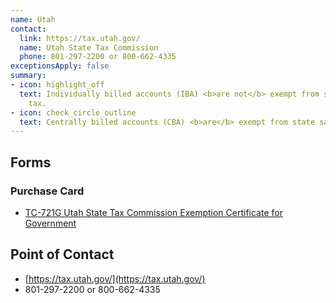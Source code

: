 ```yaml
---
name: Utah
contact:
  link: https://tax.utah.gov/
  name: Utah State Tax Commission
  phone: 801-297-2200 or 800-662-4335
exceptionsApply: false
summary:
- icon: highlight_off
  text: Individually billed accounts (IBA) <b>are not</b> exempt from state sales
    tax.
- icon: check_circle_outline
  text: Centrally billed accounts (CBA) <b>are</b> exempt from state sales tax.
---
```


## Forms

### Purchase Card

* [TC-721G Utah State Tax Commission Exemption Certificate for Government](https://tax.utah.gov/forms-pubs)

## Point of Contact
- [https://tax.utah.gov/](https://tax.utah.gov/)
- 801-297-2200 or 800-662-4335